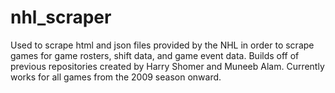 # nhl_scraper
Used to scrape html and json files provided by the NHL in order to scrape games for game rosters, shift data, and game event data. 
Builds off of previous repositories created by Harry Shomer and Muneeb Alam. Currently works for all games from the 2009 season onward. 
